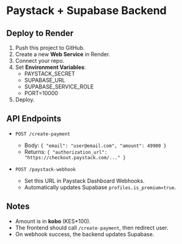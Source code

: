 # Paystack + Supabase Backend

## Deploy to Render
1. Push this project to GitHub.
2. Create a new **Web Service** in Render.
3. Connect your repo.
4. Set **Environment Variables**:
   - PAYSTACK_SECRET
   - SUPABASE_URL
   - SUPABASE_SERVICE_ROLE
   - PORT=10000
5. Deploy.

## API Endpoints
- `POST /create-payment`
  - Body: `{ "email": "user@email.com", "amount": 49900 }`
  - Returns: `{ "authorization_url": "https://checkout.paystack.com/..." }`

- `POST /paystack-webhook`
  - Set this URL in Paystack Dashboard Webhooks.
  - Automatically updates Supabase `profiles.is_premium=true`.

## Notes
- Amount is in **kobo** (KES*100).
- The frontend should call `/create-payment`, then redirect user.
- On webhook success, the backend updates Supabase.
